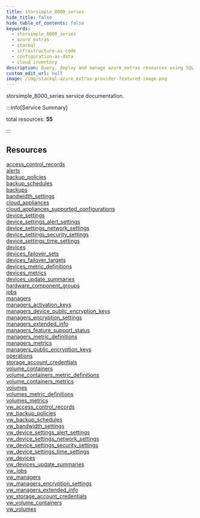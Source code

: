 ```yaml
---
title: storsimple_8000_series
hide_title: false
hide_table_of_contents: false
keywords:
  - storsimple_8000_series
  - azure_extras
  - stackql
  - infrastructure-as-code
  - configuration-as-data
  - cloud inventory
description: Query, deploy and manage azure_extras resources using SQL
custom_edit_url: null
image: /img/stackql-azure_extras-provider-featured-image.png
---
```


storsimple_8000_series service documentation.

:::info[Service Summary]

total resources: __55__  

:::

## Resources
<div class="row">
<div class="providerDocColumn">
<a href="/services/storsimple_8000_series/access_control_records/">access_control_records</a><br />
<a href="/services/storsimple_8000_series/alerts/">alerts</a><br />
<a href="/services/storsimple_8000_series/backup_policies/">backup_policies</a><br />
<a href="/services/storsimple_8000_series/backup_schedules/">backup_schedules</a><br />
<a href="/services/storsimple_8000_series/backups/">backups</a><br />
<a href="/services/storsimple_8000_series/bandwidth_settings/">bandwidth_settings</a><br />
<a href="/services/storsimple_8000_series/cloud_appliances/">cloud_appliances</a><br />
<a href="/services/storsimple_8000_series/cloud_appliances_supported_configurations/">cloud_appliances_supported_configurations</a><br />
<a href="/services/storsimple_8000_series/device_settings/">device_settings</a><br />
<a href="/services/storsimple_8000_series/device_settings_alert_settings/">device_settings_alert_settings</a><br />
<a href="/services/storsimple_8000_series/device_settings_network_settings/">device_settings_network_settings</a><br />
<a href="/services/storsimple_8000_series/device_settings_security_settings/">device_settings_security_settings</a><br />
<a href="/services/storsimple_8000_series/device_settings_time_settings/">device_settings_time_settings</a><br />
<a href="/services/storsimple_8000_series/devices/">devices</a><br />
<a href="/services/storsimple_8000_series/devices_failover_sets/">devices_failover_sets</a><br />
<a href="/services/storsimple_8000_series/devices_failover_targets/">devices_failover_targets</a><br />
<a href="/services/storsimple_8000_series/devices_metric_definitions/">devices_metric_definitions</a><br />
<a href="/services/storsimple_8000_series/devices_metrics/">devices_metrics</a><br />
<a href="/services/storsimple_8000_series/devices_update_summaries/">devices_update_summaries</a><br />
<a href="/services/storsimple_8000_series/hardware_component_groups/">hardware_component_groups</a><br />
<a href="/services/storsimple_8000_series/jobs/">jobs</a><br />
<a href="/services/storsimple_8000_series/managers/">managers</a><br />
<a href="/services/storsimple_8000_series/managers_activation_keys/">managers_activation_keys</a><br />
<a href="/services/storsimple_8000_series/managers_device_public_encryption_keys/">managers_device_public_encryption_keys</a><br />
<a href="/services/storsimple_8000_series/managers_encryption_settings/">managers_encryption_settings</a><br />
<a href="/services/storsimple_8000_series/managers_extended_info/">managers_extended_info</a><br />
<a href="/services/storsimple_8000_series/managers_feature_support_status/">managers_feature_support_status</a><br />
<a href="/services/storsimple_8000_series/managers_metric_definitions/">managers_metric_definitions</a>
</div>
<div class="providerDocColumn">
<a href="/services/storsimple_8000_series/managers_metrics/">managers_metrics</a><br />
<a href="/services/storsimple_8000_series/managers_public_encryption_keys/">managers_public_encryption_keys</a><br />
<a href="/services/storsimple_8000_series/operations/">operations</a><br />
<a href="/services/storsimple_8000_series/storage_account_credentials/">storage_account_credentials</a><br />
<a href="/services/storsimple_8000_series/volume_containers/">volume_containers</a><br />
<a href="/services/storsimple_8000_series/volume_containers_metric_definitions/">volume_containers_metric_definitions</a><br />
<a href="/services/storsimple_8000_series/volume_containers_metrics/">volume_containers_metrics</a><br />
<a href="/services/storsimple_8000_series/volumes/">volumes</a><br />
<a href="/services/storsimple_8000_series/volumes_metric_definitions/">volumes_metric_definitions</a><br />
<a href="/services/storsimple_8000_series/volumes_metrics/">volumes_metrics</a><br />
<a href="/services/storsimple_8000_series/vw_access_control_records/">vw_access_control_records</a><br />
<a href="/services/storsimple_8000_series/vw_backup_policies/">vw_backup_policies</a><br />
<a href="/services/storsimple_8000_series/vw_backup_schedules/">vw_backup_schedules</a><br />
<a href="/services/storsimple_8000_series/vw_bandwidth_settings/">vw_bandwidth_settings</a><br />
<a href="/services/storsimple_8000_series/vw_device_settings_alert_settings/">vw_device_settings_alert_settings</a><br />
<a href="/services/storsimple_8000_series/vw_device_settings_network_settings/">vw_device_settings_network_settings</a><br />
<a href="/services/storsimple_8000_series/vw_device_settings_security_settings/">vw_device_settings_security_settings</a><br />
<a href="/services/storsimple_8000_series/vw_device_settings_time_settings/">vw_device_settings_time_settings</a><br />
<a href="/services/storsimple_8000_series/vw_devices/">vw_devices</a><br />
<a href="/services/storsimple_8000_series/vw_devices_update_summaries/">vw_devices_update_summaries</a><br />
<a href="/services/storsimple_8000_series/vw_jobs/">vw_jobs</a><br />
<a href="/services/storsimple_8000_series/vw_managers/">vw_managers</a><br />
<a href="/services/storsimple_8000_series/vw_managers_encryption_settings/">vw_managers_encryption_settings</a><br />
<a href="/services/storsimple_8000_series/vw_managers_extended_info/">vw_managers_extended_info</a><br />
<a href="/services/storsimple_8000_series/vw_storage_account_credentials/">vw_storage_account_credentials</a><br />
<a href="/services/storsimple_8000_series/vw_volume_containers/">vw_volume_containers</a><br />
<a href="/services/storsimple_8000_series/vw_volumes/">vw_volumes</a>
</div>
</div>